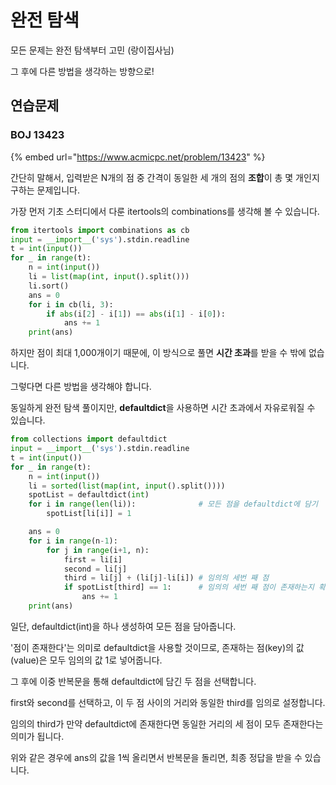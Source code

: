 # 완전 탐색

모든 문제는 완전 탐색부터 고민 (랑이집사님)

그 후에 다른 방법을 생각하는 방향으로!



## 연습문제

###

###

### BOJ 13423

{% embed url="https://www.acmicpc.net/problem/13423" %}

간단히 말해서, 입력받은 N개의 점 중 간격이 동일한 세 개의 점의 **조합**이 총 몇 개인지 구하는 문제입니다.

가장 먼저 기초 스터디에서 다룬 itertools의 combinations를 생각해 볼 수 있습니다.

```python
from itertools import combinations as cb
input = __import__('sys').stdin.readline
t = int(input())
for _ in range(t):
    n = int(input())
    li = list(map(int, input().split()))
    li.sort()
    ans = 0
    for i in cb(li, 3):
        if abs(i[2] - i[1]) == abs(i[1] - i[0]):
            ans += 1
    print(ans)
```

하지만 점이 최대 1,000개이기 때문에, 이 방식으로 풀면 **시간 초과**를 받을 수 밖에 없습니다.

그렇다면 다른 방법을 생각해야 합니다.



동일하게 완전 탐색 풀이지만, **defaultdict**을 사용하면 시간 초과에서 자유로워질 수 있습니다.

```python
from collections import defaultdict
input = __import__('sys').stdin.readline
t = int(input())
for _ in range(t):
    n = int(input())
    li = sorted(list(map(int, input().split())))
    spotList = defaultdict(int)
    for i in range(len(li)):              # 모든 점을 defaultdict에 담기
        spotList[li[i]] = 1

    ans = 0
    for i in range(n-1):
        for j in range(i+1, n):
            first = li[i]
            second = li[j]
            third = li[j] + (li[j]-li[i]) # 임의의 세번 째 점
            if spotList[third] == 1:      # 임의의 세번 째 점이 존재하는지 확인
                ans += 1
    print(ans)
```

일단, defaultdict(int)을 하나 생성하여 모든 점을 담아줍니다.&#x20;

'점이 존재한다'는 의미로 defaultdict을 사용할 것이므로, 존재하는 점(key)의 값(value)은 모두 임의의 값 1로 넣어줍니다.

그 후에 이중 반복문을 통해 defaultdict에 담긴 두 점을 선택합니다.

first와 second를 선택하고, 이 두 점 사이의 거리와 동일한 third를 임의로 설정합니다.

임의의 third가 만약 defaultdict에 존재한다면 동일한 거리의 세 점이 모두 존재한다는 의미가 됩니다.

위와 같은 경우에 ans의 값을 1씩 올리면서 반복문을 돌리면, 최종 정답을 받을 수 있습니다.



















